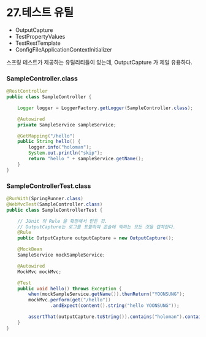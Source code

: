 # 27.테스트 유틸
 
  * OutputCapture
  * TestPropertyValues
  * TestRestTemplate
  * ConfigFileApplicationContextInitializer

스프링 테스트가 제공하는 유틸리티들이 있는데, OutputCapture 가 제일 유용하다.

### SampleController.class
```java
@RestController
public class SampleController {

    Logger logger = LoggerFactory.getLogger(SampleController.class);

    @Autowired
    private SampleService sampleService;

    @GetMapping("/hello")
    public String hello() {
        logger.info("holoman");
        System.out.println("skip");
        return "hello " + sampleService.getName();
    }
}
```

### SampleControllerTest.class
```java
@RunWith(SpringRunner.class)
@WebMvcTest(SampleController.class)
public class SampleControllerTest {

    // JUnit 의 Rule 을 확장해서 만든 것.
    // OutputCapture는 로그를 포함하여 콘솔에 찍히는 모든 것을 캡쳐한다.
    @Rule
    public OutputCapture outputCapture = new OutputCapture();

    @MockBean
    SampleService mockSampleService;

    @Autowired
    MockMvc mockMvc;

    @Test
    public void hello() throws Exception {
        when(mockSampleService.getName()).thenReturn("YOONSUNG");
        mockMvc.perform(get("/hello"))
                .andExpect(content().string("hello YOONSUNG"));

        assertThat(outputCapture.toString()).contains("holoman").contains("skip");
    }
}
```
